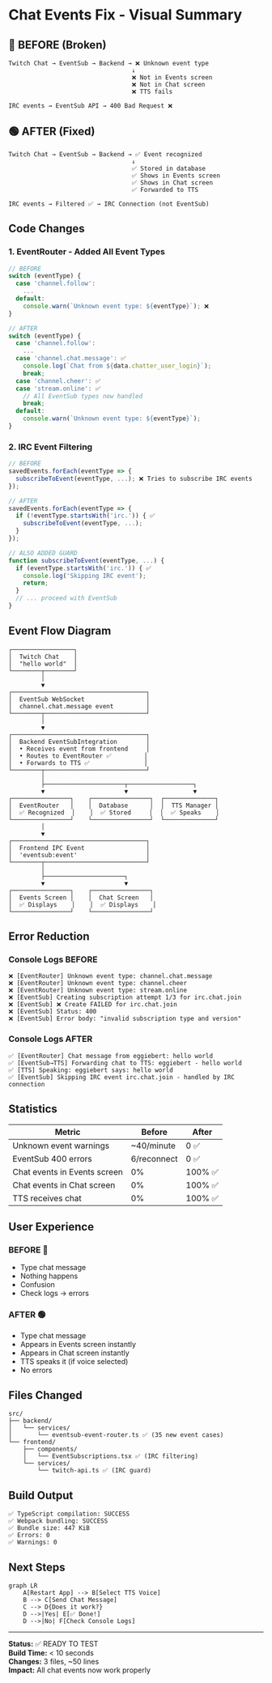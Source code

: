# Chat Events Fix - Visual Summary

## 🔴 BEFORE (Broken)

```
Twitch Chat → EventSub → Backend → ❌ Unknown event type
                                  ↓
                                  ❌ Not in Events screen
                                  ❌ Not in Chat screen
                                  ❌ TTS fails

IRC events → EventSub API → 400 Bad Request ❌
```

## 🟢 AFTER (Fixed)

```
Twitch Chat → EventSub → Backend → ✅ Event recognized
                                  ↓
                                  ✅ Stored in database
                                  ✅ Shows in Events screen
                                  ✅ Shows in Chat screen
                                  ✅ Forwarded to TTS

IRC events → Filtered ✅ → IRC Connection (not EventSub)
```

## Code Changes

### 1. EventRouter - Added All Event Types

```typescript
// BEFORE
switch (eventType) {
  case 'channel.follow':
    ...
  default:
    console.warn(`Unknown event type: ${eventType}`); ❌
}

// AFTER
switch (eventType) {
  case 'channel.follow':
    ...
  case 'channel.chat.message': ✅
    console.log(`Chat from ${data.chatter_user_login}`);
    break;
  case 'channel.cheer': ✅
  case 'stream.online': ✅
    // All EventSub types now handled
    break;
  default:
    console.warn(`Unknown event type: ${eventType}`);
}
```

### 2. IRC Event Filtering

```typescript
// BEFORE
savedEvents.forEach(eventType => {
  subscribeToEvent(eventType, ...); ❌ Tries to subscribe IRC events
});

// AFTER
savedEvents.forEach(eventType => {
  if (!eventType.startsWith('irc.')) { ✅
    subscribeToEvent(eventType, ...);
  }
});

// ALSO ADDED GUARD
function subscribeToEvent(eventType, ...) {
  if (eventType.startsWith('irc.')) { ✅
    console.log('Skipping IRC event');
    return;
  }
  // ... proceed with EventSub
}
```

## Event Flow Diagram

```
┌─────────────────┐
│  Twitch Chat    │
│  "hello world"  │
└────────┬────────┘
         │
         ▼
┌─────────────────────────────────────┐
│  EventSub WebSocket                 │
│  channel.chat.message event         │
└────────┬────────────────────────────┘
         │
         ▼
┌─────────────────────────────────────┐
│  Backend EventSubIntegration        │
│  • Receives event from frontend     │
│  • Routes to EventRouter ✅         │
│  • Forwards to TTS ✅               │
└────────┬────────────────────────────┘
         │
         ├──────────────────────┬──────────────────┐
         ▼                      ▼                  ▼
┌────────────────┐    ┌────────────────┐  ┌──────────────┐
│  EventRouter   │    │  Database      │  │  TTS Manager │
│  ✅ Recognized  │    │  ✅ Stored     │  │  ✅ Speaks    │
└────────────────┘    └────────────────┘  └──────────────┘
         │
         ▼
┌─────────────────────────────────────┐
│  Frontend IPC Event                 │
│  'eventsub:event'                   │
└────────┬────────────────────────────┘
         │
         ├──────────────────────┐
         ▼                      ▼
┌────────────────┐    ┌────────────────┐
│  Events Screen │    │  Chat Screen   │
│  ✅ Displays    │    │  ✅ Displays    │
└────────────────┘    └────────────────┘
```

## Error Reduction

### Console Logs BEFORE

```
❌ [EventRouter] Unknown event type: channel.chat.message
❌ [EventRouter] Unknown event type: channel.cheer
❌ [EventRouter] Unknown event type: stream.online
❌ [EventSub] Creating subscription attempt 1/3 for irc.chat.join
❌ [EventSub] ❌ Create FAILED for irc.chat.join
❌ [EventSub] Status: 400
❌ [EventSub] Error body: "invalid subscription type and version"
```

### Console Logs AFTER

```
✅ [EventRouter] Chat message from eggiebert: hello world
✅ [EventSub→TTS] Forwarding chat to TTS: eggiebert - hello world
✅ [TTS] Speaking: eggiebert says: hello world
✅ [EventSub] Skipping IRC event irc.chat.join - handled by IRC connection
```

## Statistics

| Metric | Before | After |
|--------|--------|-------|
| Unknown event warnings | ~40/minute | 0 ✅ |
| EventSub 400 errors | 6/reconnect | 0 ✅ |
| Chat events in Events screen | 0% | 100% ✅ |
| Chat events in Chat screen | 0% | 100% ✅ |
| TTS receives chat | 0% | 100% ✅ |

## User Experience

### BEFORE 🔴
- Type chat message
- Nothing happens
- Confusion
- Check logs → errors

### AFTER 🟢
- Type chat message
- Appears in Events screen instantly
- Appears in Chat screen instantly
- TTS speaks it (if voice selected)
- No errors

## Files Changed

```
src/
├── backend/
│   └── services/
│       └── eventsub-event-router.ts ✅ (35 new event cases)
└── frontend/
    ├── components/
    │   └── EventSubscriptions.tsx ✅ (IRC filtering)
    └── services/
        └── twitch-api.ts ✅ (IRC guard)
```

## Build Output

```
✅ TypeScript compilation: SUCCESS
✅ Webpack bundling: SUCCESS  
✅ Bundle size: 447 KiB
✅ Errors: 0
✅ Warnings: 0
```

## Next Steps

```mermaid
graph LR
    A[Restart App] --> B[Select TTS Voice]
    B --> C[Send Chat Message]
    C --> D{Does it work?}
    D -->|Yes| E[✅ Done!]
    D -->|No| F[Check Console Logs]
```

---

**Status:** ✅ READY TO TEST  
**Build Time:** < 10 seconds  
**Changes:** 3 files, ~50 lines  
**Impact:** All chat events now work properly
